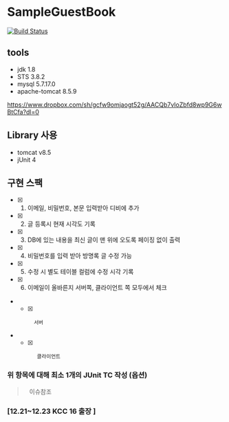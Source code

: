 # SampleGuestBook

[![Build Status](https://travis-ci.org/HyunGuJ/SampleGuestBook.svg?branch=master)](https://travis-ci.org/HyunGuJ/SampleGuestBook)


## tools 

- jdk 1.8
- STS 3.8.2
- mysql 5.7.17.0
- apache-tomcat 8.5.9

https://www.dropbox.com/sh/gcfw9omjaogt52g/AACQb7vIoZbfd8wp9G6wBtCfa?dl=0

## Library 사용
- tomcat v8.5
- jUnit 4

## 구현 스팩

- [x] 1. 이메일, 비밀번호, 본문 입력받아 디비에 추가
- [x] 2. 글 등록시 현재 시각도 기록
- [x] 3. DB에 있는 내용을 최신 글이 맨 위에 오도록 페이징 없이 출력
- [x] 4. 비밀번호를 입력 받아 방명록 글 수정 가능
- [x] 5. 수정 시 별도 테이블 컬럼에 수정 시각 기록
- [x] 6. 이메일이 올바른지 서버쪽, 클라이언트 쪽 모두에서 체크

-   - [x]       서버
-   - [x]        클라이언트


### 위 항목에 대해 최소 1개의 JUnit TC 작성 (옵션)
>    이슈참조
### [12.21~12.23 KCC 16 출장 ]
